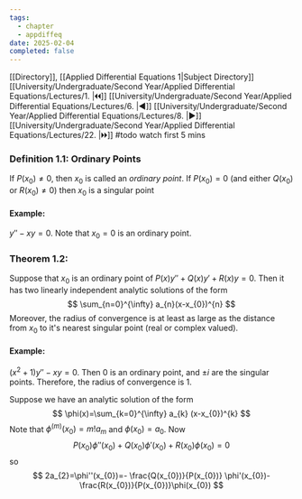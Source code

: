 ```yaml
---
tags:
  - chapter
  - appdiffeq
date: 2025-02-04
completed: false
---
```

[[Directory]], [[Applied Differential Equations 1|Subject Directory]]
[[University/Undergraduate/Second Year/Applied Differential Equations/Lectures/1. |🞀🞀]] [[University/Undergraduate/Second Year/Applied Differential Equations/Lectures/6. |◀]] [[University/Undergraduate/Second Year/Applied Differential Equations/Lectures/8. |▶]] [[University/Undergraduate/Second Year/Applied Differential Equations/Lectures/22. |🞂🞂]]
#todo watch first 5 mins
### Definition 1.1: Ordinary Points
If ${} P(x_{0})\neq 0$, then $x_{0}$ is called an *ordinary point*. If ${} P(x_{0})=0 {}$ (and either ${} Q(x_{0}) {}$ or ${} R(x_{0})\neq 0$) then $x_{0}$ is a singular point
#### Example:
${} y''-xy=0 {}$. Note that $x_{0}=0 {}$ is an ordinary point.
### Theorem 1.2: 
Suppose that $x_{0} {}$ is an ordinary point of ${} P(x)y''+Q(x)y'+R(x)y=0 {}$. Then it has two linearly independent analytic solutions of the form
$$
\sum_{n=0}^{\infty} a_{n}(x-x_{0})^{n}
$$
Moreover, the radius of convergence is at least as large as the distance from $x_{0}$ to it's nearest singular point (real or complex valued). 
#### Example:
${} (x^{2}+1)y''-xy=0 {}$. Then $0$ is an ordinary point, and $\pm i$ are the singular points. Therefore, the radius of convergence is $1$. 

Suppose we have an analytic solution of the form 
$$
\phi(x)=\sum_{k=0}^{\infty} a_{k} (x-x_{0})^{k}
$$
Note that ${} \phi^{(m)}(x_{0})=m!a_{m} {}$ and ${} \phi(x_{0})=a_{0} {}$. Now
$$
P(x_{0})\phi''(x_{0})+Q(x_{0})\phi'(x_{0})+R(x_{0})\phi(x_{0})=0
$$
so
$$
2a_{2}=\phi''(x_{0})=- \frac{Q(x_{0})}{P(x_{0})} \phi'(x_{0})-\frac{R(x_{0})}{P(x_{0})}\phi(x_{0})
$$